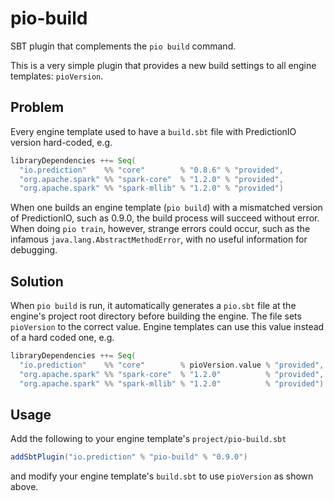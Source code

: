 # pio-build

SBT plugin that complements the `pio build` command.

This is a very simple plugin that provides a new build settings to all engine
templates: `pioVersion`.

## Problem

Every engine template used to have a `build.sbt` file with PredictionIO version
hard-coded, e.g.

```scala
libraryDependencies ++= Seq(
  "io.prediction"    %% "core"        % "0.8.6" % "provided",
  "org.apache.spark" %% "spark-core"  % "1.2.0" % "provided",
  "org.apache.spark" %% "spark-mllib" % "1.2.0" % "provided")
```

When one builds an engine template (`pio build`) with a mismatched version of
PredictionIO, such as 0.9.0, the build process will succeed without error. When
doing `pio train`, however, strange errors could occur, such as the infamous
`java.lang.AbstractMethodError`, with no useful information for debugging.

## Solution

When `pio build` is run, it automatically generates a `pio.sbt` file at the
engine's project root directory before building the engine. The file sets
`pioVersion` to the correct value. Engine templates can use this value instead
of a hard coded one, e.g.

```scala
libraryDependencies ++= Seq(
  "io.prediction"    %% "core"        % pioVersion.value % "provided",
  "org.apache.spark" %% "spark-core"  % "1.2.0"          % "provided",
  "org.apache.spark" %% "spark-mllib" % "1.2.0"          % "provided")
```

## Usage

Add the following to your engine template's `project/pio-build.sbt`

```scala
addSbtPlugin("io.prediction" % "pio-build" % "0.9.0")
```

and modify your engine template's `build.sbt` to use `pioVersion` as shown
above.
